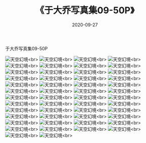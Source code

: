 ﻿---
layout: post
title: 《于大乔写真集09-50P》
date: 2020-09-27
img: http://photo.orgx.cf/性感/2020/于大乔写真集09-50P/000.jpg
tags: [美女,性感,泳衣]
---

于大乔写真集09-50P



![天空幻境](http://photo.orgx.cf/性感/2020/于大乔写真集09-50P/001.jpg''天空幻境'')<br>
![天空幻境](http://photo.orgx.cf/性感/2020/于大乔写真集09-50P/002.jpg''天空幻境'')<br>
![天空幻境](http://photo.orgx.cf/性感/2020/于大乔写真集09-50P/003.jpg''天空幻境'')<br>
![天空幻境](http://photo.orgx.cf/性感/2020/于大乔写真集09-50P/004.jpg''天空幻境'')<br>
![天空幻境](http://photo.orgx.cf/性感/2020/于大乔写真集09-50P/005.jpg''天空幻境'')<br>
![天空幻境](http://photo.orgx.cf/性感/2020/于大乔写真集09-50P/006.jpg''天空幻境'')<br>
![天空幻境](http://photo.orgx.cf/性感/2020/于大乔写真集09-50P/007.jpg''天空幻境'')<br>
![天空幻境](http://photo.orgx.cf/性感/2020/于大乔写真集09-50P/008.jpg''天空幻境'')<br>
![天空幻境](http://photo.orgx.cf/性感/2020/于大乔写真集09-50P/009.jpg''天空幻境'')<br>
![天空幻境](http://photo.orgx.cf/性感/2020/于大乔写真集09-50P/010.jpg''天空幻境'')<br>
![天空幻境](http://photo.orgx.cf/性感/2020/于大乔写真集09-50P/011.jpg''天空幻境'')<br>
![天空幻境](http://photo.orgx.cf/性感/2020/于大乔写真集09-50P/012.jpg''天空幻境'')<br>
![天空幻境](http://photo.orgx.cf/性感/2020/于大乔写真集09-50P/013.jpg''天空幻境'')<br>
![天空幻境](http://photo.orgx.cf/性感/2020/于大乔写真集09-50P/014.jpg''天空幻境'')<br>
![天空幻境](http://photo.orgx.cf/性感/2020/于大乔写真集09-50P/015.jpg''天空幻境'')<br>
![天空幻境](http://photo.orgx.cf/性感/2020/于大乔写真集09-50P/016.jpg''天空幻境'')<br>
![天空幻境](http://photo.orgx.cf/性感/2020/于大乔写真集09-50P/017.jpg''天空幻境'')<br>
![天空幻境](http://photo.orgx.cf/性感/2020/于大乔写真集09-50P/018.jpg''天空幻境'')<br>
![天空幻境](http://photo.orgx.cf/性感/2020/于大乔写真集09-50P/019.jpg''天空幻境'')<br>
![天空幻境](http://photo.orgx.cf/性感/2020/于大乔写真集09-50P/020.jpg''天空幻境'')<br>
![天空幻境](http://photo.orgx.cf/性感/2020/于大乔写真集09-50P/021.jpg''天空幻境'')<br>
![天空幻境](http://photo.orgx.cf/性感/2020/于大乔写真集09-50P/022.jpg''天空幻境'')<br>
![天空幻境](http://photo.orgx.cf/性感/2020/于大乔写真集09-50P/023.jpg''天空幻境'')<br>
![天空幻境](http://photo.orgx.cf/性感/2020/于大乔写真集09-50P/024.jpg''天空幻境'')<br>
![天空幻境](http://photo.orgx.cf/性感/2020/于大乔写真集09-50P/025.jpg''天空幻境'')<br>
![天空幻境](http://photo.orgx.cf/性感/2020/于大乔写真集09-50P/026.jpg''天空幻境'')<br>
![天空幻境](http://photo.orgx.cf/性感/2020/于大乔写真集09-50P/027.jpg''天空幻境'')<br>
![天空幻境](http://photo.orgx.cf/性感/2020/于大乔写真集09-50P/028.jpg''天空幻境'')<br>
![天空幻境](http://photo.orgx.cf/性感/2020/于大乔写真集09-50P/029.jpg''天空幻境'')<br>
![天空幻境](http://photo.orgx.cf/性感/2020/于大乔写真集09-50P/030.jpg''天空幻境'')<br>
![天空幻境](http://photo.orgx.cf/性感/2020/于大乔写真集09-50P/031.jpg''天空幻境'')<br>
![天空幻境](http://photo.orgx.cf/性感/2020/于大乔写真集09-50P/032.jpg''天空幻境'')<br>
![天空幻境](http://photo.orgx.cf/性感/2020/于大乔写真集09-50P/033.jpg''天空幻境'')<br>
![天空幻境](http://photo.orgx.cf/性感/2020/于大乔写真集09-50P/034.jpg''天空幻境'')<br>
![天空幻境](http://photo.orgx.cf/性感/2020/于大乔写真集09-50P/035.jpg''天空幻境'')<br>
![天空幻境](http://photo.orgx.cf/性感/2020/于大乔写真集09-50P/036.jpg''天空幻境'')<br>
![天空幻境](http://photo.orgx.cf/性感/2020/于大乔写真集09-50P/037.jpg''天空幻境'')<br>
![天空幻境](http://photo.orgx.cf/性感/2020/于大乔写真集09-50P/038.jpg''天空幻境'')<br>
![天空幻境](http://photo.orgx.cf/性感/2020/于大乔写真集09-50P/039.jpg''天空幻境'')<br>
![天空幻境](http://photo.orgx.cf/性感/2020/于大乔写真集09-50P/040.jpg''天空幻境'')<br>
![天空幻境](http://photo.orgx.cf/性感/2020/于大乔写真集09-50P/041.jpg''天空幻境'')<br>
![天空幻境](http://photo.orgx.cf/性感/2020/于大乔写真集09-50P/042.jpg''天空幻境'')<br>
![天空幻境](http://photo.orgx.cf/性感/2020/于大乔写真集09-50P/043.jpg''天空幻境'')<br>
![天空幻境](http://photo.orgx.cf/性感/2020/于大乔写真集09-50P/044.jpg''天空幻境'')<br>
![天空幻境](http://photo.orgx.cf/性感/2020/于大乔写真集09-50P/045.jpg''天空幻境'')<br>
![天空幻境](http://photo.orgx.cf/性感/2020/于大乔写真集09-50P/046.jpg''天空幻境'')<br>
![天空幻境](http://photo.orgx.cf/性感/2020/于大乔写真集09-50P/047.jpg''天空幻境'')<br>
![天空幻境](http://photo.orgx.cf/性感/2020/于大乔写真集09-50P/048.jpg''天空幻境'')<br>
![天空幻境](http://photo.orgx.cf/性感/2020/于大乔写真集09-50P/049.jpg''天空幻境'')<br>
![天空幻境](http://photo.orgx.cf/性感/2020/于大乔写真集09-50P/050.jpg''天空幻境'')<br>